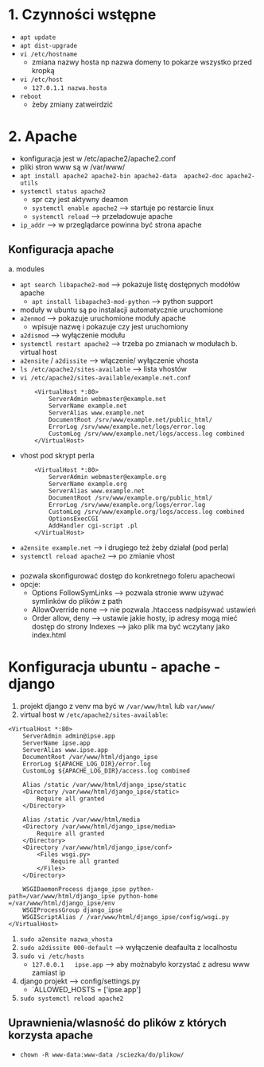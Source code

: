 # 1. Czynności wstępne
- `apt update`
- `apt dist-upgrade`
- `vi /etc/hostname`
  - zmiana nazwy hosta np nazwa domeny to pokarze wszystko przed kropką
- `vi /etc/host`
  - `127.0.1.1 nazwa.hosta`
- `reboot`
  - żeby zmiany zatweirdzić

# 2. Apache
- konfiguracja jest w /etc/apache2/apache2.conf
- pliki stron www są w /var/www/
- `apt install apache2 apache2-bin apache2-data  apache2-doc apache2-utils`
- `systemctl status apache2`
  - spr czy jest aktywny deamon
  - `systemctl enable apache2` --> startuje po restarcie linux
  - `systemctl reload` --> przeładowuje apache
- `ip_addr` --> w przeglądarce powinna być strona apache

## Konfiguracja apache
a. modules
  - `apt search libapache2-mod` --> pokazuje listę dostępnych modółów apache
    - `apt install libapache3-mod-python` --> python support
  - moduły w ubuntu są po instalacji automatycznie uruchomione
  - `a2enmod` --> pokazuje uruchomione moduły apache
    - wpisuje nazwę i pokazuje czy jest uruchomiony
  - `a2dismod` --> wyłączenie modułu
  - `systemctl restart apache2` --> trzeba po zmianach w modułach
b. virtual host
  - `a2ensite` / `a2dissite` --> włączenie/ wyłączenie vhosta
  - `ls /etc/apache2/sites-available` --> lista vhostów
  - `vi /etc/apache2/sites-available/example.net.conf`
    ```
        <VirtualHost *:80> 
            ServerAdmin webmaster@example.net
            ServerName example.net
            ServerAlias www.example.net
            DocumentRoot /srv/www/example.net/public_html/
            ErrorLog /srv/www/example.net/logs/error.log
            CustomLog /srv/www/example.net/logs/access.log combined
        </VirtualHost>
    ```
  - vhost pod skrypt perla
    ```
        <VirtualHost *:80> 
            ServerAdmin webmaster@example.org
            ServerName example.org
            ServerAlias www.example.net
            DocumentRoot /srv/www/example.org/public_html/
            ErrorLog /srv/www/example.org/logs/error.log
            CustomLog /srv/www/example.org/logs/access.log combined
            OptionsExecCGI
            AddHandler cgi-script .pl
        </VirtualHost>
    ```
  - `a2ensite example.net` --> i drugiego też żeby działał (pod perla)
  - `systemctl reload apache2` --> po zmianie vhost

### <Directory path>
- pozwala skonfigurować dostęp do konkretnego foleru apacheowi
- opcje:
    - Options FollowSymLinks --> pozwala stronie www używać symlinków do plików z path
    - AllowOverride none --> nie pozwala .htaccess nadpisywać ustawień
    - Order allow, deny --> ustawie jakie hosty, ip adresy mogą mieć dostęp do strony
    Indexes --> jako plik ma być wczytany jako index.html


# Konfiguracja ubuntu - apache - django
1. projekt django z venv ma być w `/var/www/html` lub `var/www/`
2. virtual host w `/etc/apache2/sites-available`:
```
<VirtualHost *:80>
    ServerAdmin admin@ipse.app
    ServerName ipse.app
    ServerAlias www.ipse.app
    DocumentRoot /var/www/html/django_ipse
    ErrorLog ${APACHE_LOG_DIR}/error.log
    CustomLog ${APACHE_LOG_DIR}/access.log combined
 
    Alias /static /var/www/html/django_ipse/static
    <Directory /var/www/html/django_ipse/static>
        Require all granted
    </Directory>
 
    Alias /static /var/www/html/media
    <Directory /var/www/html/django_ipse/media>
        Require all granted
    </Directory>
    <Directory /var/www/html/django_ipse/conf>
        <Files wsgi.py>
            Require all granted
        </Files>
    </Directory>

    WSGIDaemonProcess django_ipse python-path=/var/www/html/django_ipse python-home    =/var/www/html/django_ipse/env
    WSGIProcessGroup django_ipse
    WSGIScriptAlias / /var/www/html/django_ipse/config/wsgi.py
</VirtualHost>
```
1. `sudo a2ensite nazwa_vhosta`
2. `sudo a2dissite 000-default` --> wyłączenie deafaulta z localhostu
3. `sudo vi /etc/hosts`
    - `127.0.0.1   ipse.app` --> aby możnabyło korzystać z adresu www zamiast ip
4. django projekt --> config/settings.py
    - `ALLOWED_HOSTS = ['ipse.app']
5. `sudo systemctl reload apache2`


## Uprawnienia/wlasność do plików z których korzysta apache
- `chown -R www-data:www-data /sciezka/do/plikow/`
